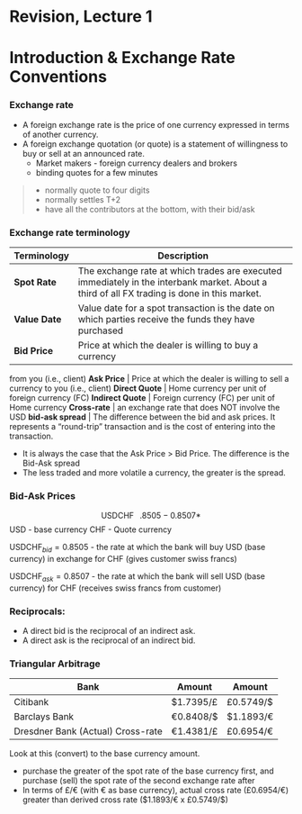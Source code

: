 # Revision, Lecture 1
# Introduction & Exchange Rate Conventions

### Exchange rate
- A foreign exchange rate is the price of one currency expressed in terms of another currency.
- A foreign exchange quotation (or quote) is a statement of willingness to buy or sell at an announced rate. 
  - Market makers - foreign currency dealers and brokers
  - binding quotes for a few minutes

> - normally quote to four digits
> - normally settles T+2
> - have all the contributors at the bottom, with their bid/ask

### Exchange rate terminology
**Terminology** | **Description**
| --- | --- |
**Spot Rate** | The exchange rate at which trades are executed immediately in the interbank market. About a third of all FX trading is done in this market.
**Value Date** | Value date for a spot transaction is the date on which parties receive the funds they have purchased
**Bid Price** |  Price at which the dealer is willing to buy a currency 
from you (i.e., client)
**Ask Price** |  Price at which the dealer is willing to sell a currency to you (i.e., client)
**Direct Quote** | Home currency per unit of foreign currency (FC)
**Indirect Quote** | Foreign currency (FC) per unit of Home currency
**Cross-rate** | an exchange rate that does NOT involve the USD
**bid-ask spread** | The difference between the bid and ask prices. It represents a “round-trip” transaction and is the cost of entering into the transaction.

- It is always the case that the Ask Price > Bid Price. The difference is the Bid-Ask spread
- The less traded and more volatile a currency, the greater is the spread. 

### Bid-Ask Prices

$$\text{USDCHF} \; \; \; .8505-0.8507*$$
USD - base currency
CHF - Quote currency

$\text{USDCHF}_{bid} = 0.8505$ - the rate at which the bank will buy USD (base currency) in exchange for CHF (gives customer swiss francs)

$\text{USDCHF}_{ask} = 0.8507$ - the rate at which the bank will sell USD (base currency) for CHF (receives swiss francs from customer)

### Reciprocals:
- A direct bid is the reciprocal of an indirect ask.
- A direct ask is the reciprocal of an indirect bid.

### Triangular Arbitrage


**Bank** | Amount | Amount 
| --- | --- | --- |
Citibank | $1.7395/£   |  £0.5749/$
Barclays Bank | €0.8408/$   |  $1.1893/€
Dresdner Bank (Actual) Cross-rate |  €1.4381/£  |  £0.6954/€

Look at this (convert) to the base currency amount.
- purchase the greater of the spot rate of the base currency first, and purchase (sell) the spot rate of the second exchange rate after
- In terms of £/€ (with € as base currency), actual cross rate (£0.6954/€) greater than derived cross rate (\$1.1893/€ x £0.5749/\$) 